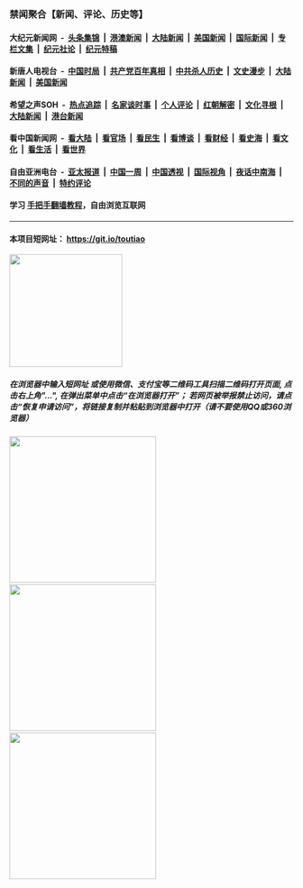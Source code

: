 ### 禁闻聚合【新闻、评论、历史等】

#### 大纪元新闻网 &nbsp;-&nbsp; [头条集锦](indexes/E头条集锦.md?t=02140311) &nbsp;|&nbsp; [港澳新闻](indexes/E港澳新闻.md?t=02140311)  &nbsp;|&nbsp; [大陆新闻](indexes/E大陆新闻.md?t=02140311) &nbsp;|&nbsp; [美国新闻](indexes/E美国新闻.md?t=02140311) &nbsp;|&nbsp; [国际新闻](indexes/E国际新闻.md?t=02140311) &nbsp;|&nbsp; [专栏文集](indexes/E专栏文集.md?t=02140311) &nbsp;|&nbsp; [纪元社论](indexes/E纪元社论.md?t=02140311) &nbsp;|&nbsp; [纪元特稿](indexes/E纪元特稿.md?t=02140311) 

#### 新唐人电视台 &nbsp;-&nbsp; [中国时局](indexes/N中国时局.md?t=02140311) &nbsp;|&nbsp; [共产党百年真相](indexes/N共产党百年真相.md?t=02140311) &nbsp;|&nbsp; [中共杀人历史](indexes/N中共杀人历史.md?t=02140311) &nbsp;|&nbsp; [文史漫步](indexes/N文史漫步.md?t=02140311) &nbsp;|&nbsp; [大陆新闻](indexes/N大陆新闻.md?t=02140311) &nbsp;|&nbsp; [美国新闻](indexes/N美国新闻.md?t=02140311)

#### 希望之声SOH &nbsp;-&nbsp; [热点追踪](indexes/H热点追踪.md?t=02140311) &nbsp;|&nbsp; [名家谈时事](indexes/H名家谈时事.md?t=02140311) &nbsp;|&nbsp; [个人评论](indexes/H个人评论.md?t=02140311)  &nbsp;|&nbsp; [红朝解密](indexes/H红朝解密.md?t=02140311) &nbsp;|&nbsp; [文化寻根](indexes/H文化寻根.md?t=02140311) &nbsp;|&nbsp; [大陆新闻](indexes/H大陆新闻.md?t=02140311) &nbsp;|&nbsp; [港台新闻](indexes/H港台新闻.md?t=02140311)

#### 看中国新闻网 &nbsp;-&nbsp; [看大陆](indexes/S看大陆.md?t=02140311) &nbsp;|&nbsp; [看官场](indexes/S看官场.md?t=02140311) &nbsp;|&nbsp; [看民生](indexes/S看民生.md?t=02140311)  &nbsp;|&nbsp; [看博谈](indexes/S看博谈.md?t=02140311) &nbsp;|&nbsp; [看财经](indexes/S看财经.md?t=02140311) &nbsp;|&nbsp; [看史海](indexes/S看史海.md?t=02140311) &nbsp;|&nbsp; [看文化](indexes/S看文化.md?t=02140311) &nbsp;|&nbsp; [看生活](indexes/S看生活.md?t=02140311) &nbsp;|&nbsp; [看世界](indexes/S看世界.md?t=02140311)

#### 自由亚洲电台 &nbsp;-&nbsp; [亚太报道](indexes/R亚太报道.md?t=02140311) &nbsp;|&nbsp; [中国一周](indexes/R中国一周.md?t=02140311) &nbsp;|&nbsp; [中国透视](indexes/R中国透视.md?t=02140311)  &nbsp;|&nbsp; [国际视角](indexes/R国际视角.md?t=02140311) &nbsp;|&nbsp; [夜话中南海](indexes/R夜话中南海.md?t=02140311) &nbsp;|&nbsp; [不同的声音](indexes/R不同的声音.md?t=02140311) &nbsp;|&nbsp; [特约评论](indexes/R特约评论.md?t=02140311)

#### 学习 [手把手翻墙教程](https://github.com/gfw-breaker/guides/wiki)，自由浏览互联网

----

#### 本项目短网址： https://git.io/toutiao
<img src="https://raw.githubusercontent.com/gfw-breaker/banned-news/master/scripts/img/qr.png" width="200px"/>  

##### 在浏览器中输入短网址 或使用微信、支付宝等二维码工具扫描二维码打开页面, 点击右上角"...", 在弹出菜单中点击“在浏览器打开”； 若网页被举报禁止访问，请点击“恢复申请访问”，将链接复制并粘贴到浏览器中打开（请不要使用QQ或360浏览器）

<img src="https://raw.githubusercontent.com/gfw-breaker/banned-news/master/scripts/img/1.png" width="260px"/> &nbsp; <img src="https://raw.githubusercontent.com/gfw-breaker/banned-news/master/scripts/img/2.png" width="260px"/> &nbsp; <img src="https://raw.githubusercontent.com/gfw-breaker/banned-news/master/scripts/img/3.png" width="260px"/>
